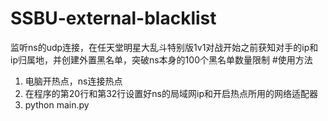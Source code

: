 # SSBU-external-blacklist
监听ns的udp连接，在任天堂明星大乱斗特别版1v1对战开始之前获知对手的ip和ip归属地，并创建外置黑名单，突破ns本身的100个黑名单数量限制
#使用方法
1. 电脑开热点，ns连接热点
2. 在程序的第20行和第32行设置好ns的局域网ip和开启热点所用的网络适配器
3. python main.py
